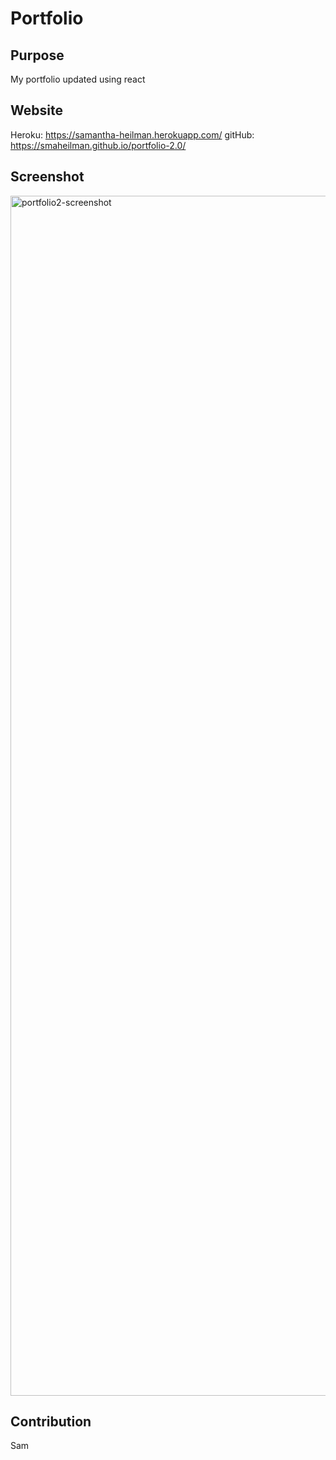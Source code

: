 # Portfolio

## Purpose
My portfolio updated using react

## Website
Heroku: https://samantha-heilman.herokuapp.com/
gitHub: https://smaheilman.github.io/portfolio-2.0/

## Screenshot
<img width="1920" alt="portfolio2-screenshot" src="https://user-images.githubusercontent.com/88754114/149867790-18828859-7e6b-468c-8f36-5eb012edff0c.png">

## Contribution
Sam
